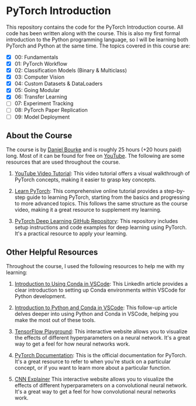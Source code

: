 # PyTorch Introduction

This repository contains the code for the PyTorch Introduction course. All code has been written along with the course. This is also my first formal introduction to the Python programming language, so I will be learning both PyTorch and Python at the same time. The topics covered in this course are:

- [x] 00: Fundamentals
- [x] 01: PyTorch Workflow
- [x] 02: Classification Models (Binary & Multiclass)
- [x] 03: Computer Vision
- [x] 04: Custom Datasets & DataLoaders
- [x] 05: Going Modular
- [x] 06: Transfer Learning
- [ ] 07: Experiment Tracking
- [ ] 08: PyTorch Paper Replication
- [ ] 09: Model Deployment

## About the Course

The course is by [Daniel Bourke](https://www.mrdbourke.com/) and is roughly 25 hours (+20 hours paid) long. Most of it can be found for free on [YouTube](https://www.youtube.com/watch?v=V_xro1bcAuA). The following are some resources that are used throughout the course.

1. [YouTube Video Tutorial](https://www.youtube.com/watch?v=V_xro1bcAuA): This video tutorial offers a visual walkthrough of PyTorch concepts, making it easier to grasp key concepts.

2. [Learn PyTorch](https://www.learnpytorch.io/): This comprehensive online tutorial provides a step-by-step guide to learning PyTorch, starting from the basics and progressing to more advanced topics. This follows the same structure as the course video, making it a great resource to supplement my learning.

3. [PyTorch Deep Learning GitHub Repository](https://github.com/mrdbourke/pytorch-deep-learning/blob/main/SETUP.md): This repository includes setup instructions and code examples for deep learning using PyTorch. It's a practical resource to apply your learning.

## Other Helpful Resources

Throughout the course, I used the following resources to help me with my learning:

1. [Introduction to Using Conda in VSCode](https://www.linkedin.com/pulse/introduction-vscode-python-conda-chris-mamon/): This LinkedIn article provides a clear introduction to setting up Conda environments within VSCode for Python development.

2. [Introduction to Python and Conda in VSCode](https://www.linkedin.com/pulse/introduction-python-conda-chris-mamon/): This follow-up article delves deeper into using Python and Conda in VSCode, helping you make the most out of these tools.

3. [TensorFlow Playground](https://playground.tensorflow.org/): This interactive website allows you to visualize the effects of different hyperparameters on a neural network. It's a great way to get a feel for how neural networks work.

4. [PyTorch Documentation](https://pytorch.org/docs/stable/index.html): This is the official documentation for PyTorch. It's a great resource to refer to when you're stuck on a particular concept, or if you want to learn more about a particular function.

5. [CNN Explainer](https://poloclub.github.io/cnn-explainer/) This interactive website allows you to visualize the effects of different hyperparameters on a convolutional neural network. It's a great way to get a feel for how convolutional neural networks work.
